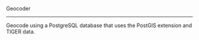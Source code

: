 Geocoder
________

Geocode using a PostgreSQL database that uses the PostGIS extension and TIGER data.